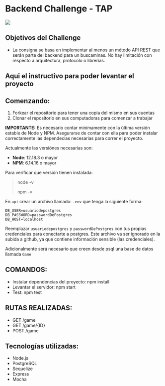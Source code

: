 

# Backend Challenge - TAP
<p align='left'>
    <img src='https://i1.wp.com/habrastorage.org/getpro/habr/post_images/1e5/8dc/9a1/1e58dc9a1016eca05f6504b64b6251d9.gif' </img>
</p>


## Objetivos del Challenge

- La consigna se basa en implementar al menos un método API REST que serán parte del backend para un
buscaminas. No hay limitación con respecto a arquitectura, protocolo o librerías.


## Aqui el instructivo para poder levantar el proyecto


## Comenzando:

 1. Forkear el repositorio para tener una copia del mismo en sus cuentas
 2. Clonar el repositorio en sus computadoras para comenzar a trabajar


__IMPORTANTE:__ Es necesario contar minimamente con la última versión estable de Node y NPM. Asegurarse de contar con ella para poder instalar correctamente las dependecias necesarias para correr el proyecto.

Actualmente las versiónes necesarias son:

 * __Node__: 12.18.3 o mayor
 * __NPM__: 6.14.16 o mayor

Para verificar que versión tienen instalada:

> node -v
>
> npm -v


En `api` crear un archivo llamado: `.env` que tenga la siguiente forma:

```
DB_USER=usuariodepostgres
DB_PASSWORD=passwordDePostgres
DB_HOST=localhost
```

Reemplazar `usuariodepostgres` y `passwordDePostgres` con tus propias credenciales para conectarte a postgres. Este archivo va ser ignorado en la subida a github, ya que contiene información sensible (las credenciales).

Adicionalmente será necesario que creen desde psql una base de datos llamada `Game`


## COMANDOS:
- Instalar dependencias del proyecto: npm install
- Levantar el servidor: npm start
- Test: npm test


## RUTAS REALIZADAS:
- GET /game
- GET /game/{ID}
- POST /game

## Tecnologías utilizadas:
- Node.js
- PostgreSQL
- Sequelize
- Express
- Mocha



